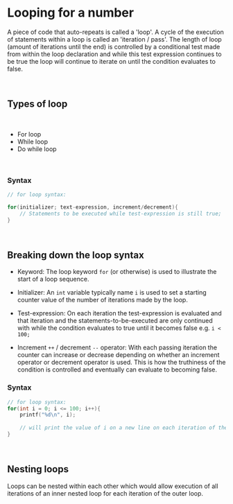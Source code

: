 # Looping for a number

A piece of code that auto-repeats is called a 'loop'. 
A cycle of the execution of statements within a loop is called an 'iteration / pass'. 
The length of loop (amount of iterations until the end) is controlled by a conditional test made from within the loop declaration and while this test expression continues to be true the loop will continue to iterate on until the condition evaluates to false. 

<br>

## Types of loop

<br>

- For loop
- While loop
- Do while loop	
  
<br>

### Syntax

```C
// for loop syntax:

for(initializer; text-expression, increment/decrement){
	// Statements to be executed while test-expression is still true;
}
```

<br>

## Breaking down the loop syntax

- Keyword: The loop keyword `for` (or otherwise) is used to illustrate the start of a loop sequence.

- Initializer: An `int` variable typically name `i` is used to set a starting counter value of the number of iterations made by the loop.

- Test-expression: On each iteration the test-expression is evaluated and that iteration and the statements-to-be-executed are only continued with while the condition evaluates to true until it becomes false e.g. `i < 100;`

- Increment `++` / decrement `--` operator: With each passing iteration the counter can increase or decrease depending on whether an increment operator or decrement operator is used. This is how the truthiness of the condition is controlled and eventually can evaluate to becoming false.

### Syntax

```C
// for loop syntax:
for(int i = 0; i <= 100; i++){
	printf("%d\n", i); 
	
	// will print the value of i on a new line on each iteration of the loop, while the value of i is less than or equal to 100, as the value of i increases on each iteration from a starting point of 0.
}
```

<br>

## Nesting loops

Loops can be nested within each other which would allow execution of all iterations of an inner nested loop for each iteration of the outer loop. 